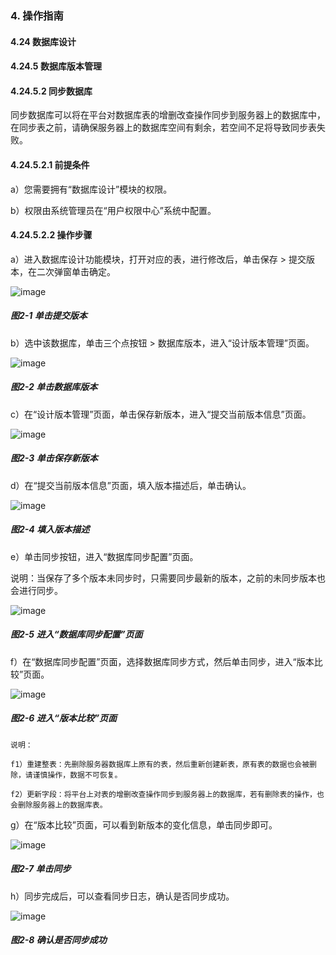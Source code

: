### 4. 操作指南

#### 4.24 数据库设计

#### 4.24.5 数据库版本管理

#### 4.24.5.2 同步数据库

同步数据库可以将在平台对数据库表的增删改查操作同步到服务器上的数据库中，在同步表之前，请确保服务器上的数据库空间有剩余，若空间不足将导致同步表失败。

#### 4.24.5.2.1 前提条件

a）您需要拥有“数据库设计”模块的权限。

b）权限由系统管理员在“用户权限中心”系统中配置。

#### 4.24.5.2.2 操作步骤

a）进入数据库设计功能模块，打开对应的表，进行修改后，单击保存 > 提交版本，在二次弹窗单击确定。

![image](https://user-images.githubusercontent.com/79617492/201312721-3f588d48-4327-4c65-9fd7-32d0ca2bf570.png)

##### 图2-1 单击提交版本

b）选中该数据库，单击三个点按钮 > 数据库版本，进入“设计版本管理”页面。

![image](https://user-images.githubusercontent.com/79617492/201312739-7e99fa04-f83b-498b-9b53-786db55724a6.png)

##### 图2-2 单击数据库版本

c）在“设计版本管理”页面，单击保存新版本，进入“提交当前版本信息”页面。

![image](https://user-images.githubusercontent.com/79617492/201312818-50031863-4a38-4400-ab23-b4edb77b7972.png)

##### 图2-3 单击保存新版本

d）在“提交当前版本信息”页面，填入版本描述后，单击确认。

![image](https://user-images.githubusercontent.com/79617492/201312836-5a2a8e43-86a0-4d68-bc3b-1eb1b28b02c9.png)

##### 图2-4 填入版本描述

e）单击同步按钮，进入“数据库同步配置”页面。

说明：当保存了多个版本未同步时，只需要同步最新的版本，之前的未同步版本也会进行同步。

![image](https://user-images.githubusercontent.com/79617492/201312852-dc2b4d8c-bc17-45c6-98b9-b0bc74ecc470.png)

##### 图2-5 进入“数据库同步配置”页面

f）在“数据库同步配置”页面，选择数据库同步方式，然后单击同步，进入“版本比较”页面。

![image](https://user-images.githubusercontent.com/79617492/201312872-7f9b7e54-bcb8-404d-8eb7-dd53b4bf4b84.png)

##### 图2-6 进入“版本比较”页面

```
说明：

f1）重建整表：先删除服务器数据库上原有的表，然后重新创建新表，原有表的数据也会被删除，请谨慎操作，数据不可恢复。

f2）更新字段：将平台上对表的增删改查操作同步到服务器上的数据库，若有删除表的操作，也会删除服务器上的数据库表。
```

g）在“版本比较”页面，可以看到新版本的变化信息，单击同步即可。

![image](https://user-images.githubusercontent.com/79617492/201312899-98e59886-e557-4192-9747-ccc5ff840c38.png)

##### 图2-7 单击同步

h）同步完成后，可以查看同步日志，确认是否同步成功。

![image](https://user-images.githubusercontent.com/79617492/201312913-1b505d88-352c-40d3-8a81-aea751f90226.png)

##### 图2-8 确认是否同步成功
